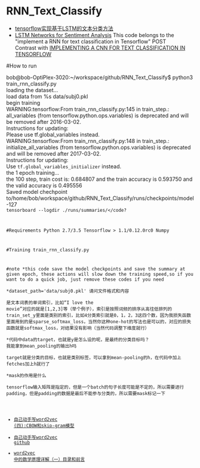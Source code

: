 # RNN_Text_Classify

- [tensorflow实现基于LSTM的文本分类方法](http://blog.csdn.net/u010223750/article/details/53334313)
- [LSTM Networks for Sentiment Analysis](http://deeplearning.net/tutorial/lstm.html)
This code belongs to the "implement a RNN for text classification in Tensorflow" POST<br/>
Contrast with [IMPLEMENTING A CNN FOR TEXT CLASSIFICATION IN TENSORFLOW](http://www.wildml.com/2015/12/implementing-a-cnn-for-text-classification-in-tensorflow/)



#How to run

bob@bob-OptiPlex-3020:~/workspace/github/RNN_Text_Classify$ python3 train_rnn_classify.py <br/>
loading the dataset...<br/>
load data from %s data/subj0.pkl<br/>
begin training<br/>
WARNING:tensorflow:From train_rnn_classify.py:145 in train_step.: all_variables (from tensorflow.python.ops.variables) is deprecated and will be removed after 2016-03-02.<br/>
Instructions for updating:<br/>
Please use tf.global_variables instead.<br/>
WARNING:tensorflow:From train_rnn_classify.py:148 in train_step.: initialize_all_variables (from tensorflow.python.ops.variables) is deprecated and will be removed after 2017-03-02.<br/>
Instructions for updating:<br/>
Use `tf.global_variables_initializer` instead.<br/>
the 1 epoch training...<br/>
the 100 step, train cost is: 0.684807 and the train accuracy is 0.593750 and the valid accuracy is 0.495556<br/>
Saved model chechpoint to/home/bob/workspace/github/RNN_Text_Classify/runs/checkpoints/model-127<br/>
<code>tensorboard --logdir ./runs/summaries/</code?


#Requirements
Python 2.7/3.5
Tensorflow > 1.1/0.12.0rc0
Numpy





#Training
train_rnn_classify.py

#note
*this code save the model checkpoints and save the summary at given epoch, these actions will slow down the training speed,so if you want to do a quick job, just remove these codes if you need<br/>
*dataset_path='data/subj0.pkl' 请问文件格式和内容<br/>
是文本词表的单词索引，比如“I love the movie”对应的就是[1,2,3]等（举个例子），索引是按照词频的排序从高往低排列的
train_set_y里面是类别的索引，比如4分类索引就是0，1，2，3这四个数，因为我损失函数里面用到的是sparse_softmax_loss，当然你这种one-hot的写法也是可以的，对应的损失函数就是softmax_loss，对结果没有影响（当然代码调整下维度就行）<br/>
*代码中data的target，也就是y是怎么设的呢，是最终的分类目标吗？ 我能拿到mean_pooling的输出h吗<br/>
target就是分类的目标，也就是类别标签，可以拿到mean-pooling的h，在代码中加上fetches加上h就行了<br/>
*mask的作用是什么<br/>
tensorflow输入矩阵是指定的，但是一个batch的句子长度可能是不定的，所以需要进行padding，但是padding的数据是最后不能参与分类的，所以需要mask标记一下<br/>
- [自己动手写word2vec (四):CBOW和skip-gram模型](http://blog.csdn.net/u014595019/article/details/51943428)
- [自己动手写word2vec github](https://github.com/multiangle/pyword2vec)
- [word2vec 中的数学原理详解（一）目录和前言](http://blog.csdn.net/itplus/article/details/37969519)

